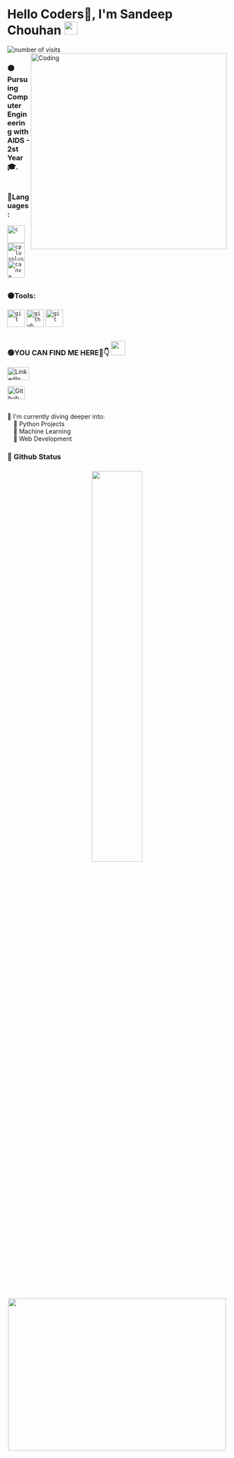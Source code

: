 <h1 align="left">  Hello Coders🚀, I'm Sandeep Chouhan <img src="https://raw.githubusercontent.com/syedareehaquasar/syedareehaquasar/master/gifs/Hi.gif" width="30px"></h2>
<img src="https://badges.pufler.dev/visits/Amit-Gohel/Amit-Gohel" alt="number of visits">
<img align="right" alt="Coding" width="450" src="https://raw.githubusercontent.com/Gohel2002/Gohel2002/main/Gift/379ebe8f2a043833bededd41d4987cbd.gif">

<h3 align = "left">🟠Pursuing Computer Engineering with AIDS - 2st Year🎓.<br><br>
  
<h3 align="left">🔴Languages:</h3>
<p align="left"> 
<code><img src="https://raw.githubusercontent.com/Gohel2002/Gohel2002/main/Photos/c.png" alt="c" width="40" height="40"/></code> 
<code><img src="https://raw.githubusercontent.com/Gohel2002/Gohel2002/main/Photos/724px-R_logo.svg.png" alt="cplusplus" width="40" height="40"/></code> 
<code><img src="https://raw.githubusercontent.com/Gohel2002/Gohel2002/main/Photos/1200px-Python-logo-notext.svg.png" alt="canva" width="40" height="40"/></code> 
<h2></h2>
 
<h3 align="left">🟠Tools:</h3>
<p align="left"> 
<code><img src="https://raw.githubusercontent.com/Gohel2002/Gohel2002/main/Photos/visual-studio-code-logo-284BC24C39-seeklogo.com.png" alt="git" width="40" height="40"/></code>
<code><img height="40" width="40" src="https://raw.githubusercontent.com/Gohel2002/Gohel2002/main/Photos/Google%20Colaboratory.png" alt="github" width="40" height="40"/></code>
<code><img src="https://raw.githubusercontent.com/Gohel2002/Gohel2002/main/Photos/rstudio-icon.png" alt="git" width="40" height="40"/></code>
</p>
<h2></h2>

<p align = "left"><h3 align="left">🟢YOU CAN FIND ME HERE🤩👇 <img src="https://github.com/rajput2107/rajput2107/blob/master/Assets/Handshake.gif" height="33px" /></p>  </h3>

<p align="left">
<a href="https://www.linkedin.com/in/sandeep-chouhan-2a695020a" target="blank"><img align="center" src="https://raw.githubusercontent.com/Gohel2002/Gohel2002/main/Photos/linkedIn.png" alt="LinkedIn" height="30" width="50" /></a>

<a href="https://www.instagram.com/ai.dark9889fire" target="blank"><img align="center" src="https://raw.githubusercontent.com/Gohel2002/Gohel2002/main/Photos/Insta.png" alt="Github" height="30" width="40" /></a>
</p>
  <br>
  🔴 I'm currently diving deeper into:
<br />&emsp;🚀 Python Projects
  <br />&emsp;🚀 Machine Learning 
  <br />&emsp;🚀 Web Development
  
<br>
<h3 align="left"> 🔵 Github Status  <h3> 

<div align="center">
  
  <img width="48%" src="https://github-readme-streak-stats.herokuapp.com/?user=Amit-Gohel&theme=radical&show_icons=true" />
</div>
  <h2></h2>

 

<p align="center"> <img src="https://raw.githubusercontent.com/Gohel2002/Gohel2002/main/Gift/8a2e4c79a1b9c983dc6bf8d6cbada43a.gif" height="350px" width="500px">
